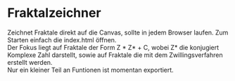 # Fraktalzeichner

Zeichnet Fraktale direkt auf die Canvas, sollte in jedem Browser laufen. Zum Starten einfach die index.html öffnen.  
Der Fokus liegt auf Fraktale der Form Z * Z* + C, wobei Z* die konjugiert Komplexe Zahl darstellt, sowie auf Fraktale die mit dem Zwillingsverfahren erstellt werden.  
Nur ein kleiner Teil an Funtionen ist momentan exportiert.